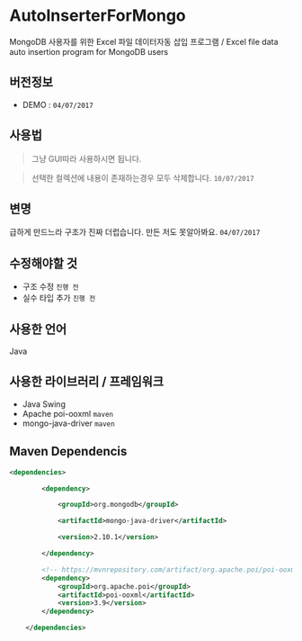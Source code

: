 # AutoInserterForMongo
MongoDB 사용자를 위한 Excel 파일 데이터자동 삽입 프로그램 / Excel file data auto insertion program for MongoDB users

## 버전정보
- DEMO : ```04/07/2017```

## 사용법
> 그냥 GUI따라 사용하시면 됩니다.  
  
> 선택한 컬렉션에 내용이 존재하는경우 모두 삭제합니다. ```10/07/2017```

## 변명
급하게 만드느라 구조가 진짜 더럽습니다. 만든 저도 못알아봐요. ```04/07/2017```  

## 수정해야할 것
- 구조 수정 ```진행 전```  
- 실수 타입 추가 ```진행 전```  

## 사용한 언어
Java  

## 사용한 라이브러리 / 프레임워크
- Java Swing  
- Apache poi-ooxml ```maven```  
- mongo-java-driver ```maven```  

## Maven Dependencis

```xml
<dependencies>

        <dependency>

            <groupId>org.mongodb</groupId>

            <artifactId>mongo-java-driver</artifactId>

            <version>2.10.1</version>

        </dependency>

        <!-- https://mvnrepository.com/artifact/org.apache.poi/poi-ooxml -->
        <dependency>
            <groupId>org.apache.poi</groupId>
            <artifactId>poi-ooxml</artifactId>
            <version>3.9</version>
        </dependency>

    </dependencies>
```
